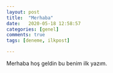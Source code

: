 ```yaml
---
layout: post
title:  "Merhaba"
date:   2020-05-18 12:58:57
categories: [genel]
comments: true
tags: [deneme, ilkpost]

---
```

Merhaba hoş geldin bu benim ilk yazım.

<!--more-->
<!--stackedit_data:
eyJoaXN0b3J5IjpbLTgzNDU0MjI3MSw3Mjk0MTI0MDFdfQ==
-->